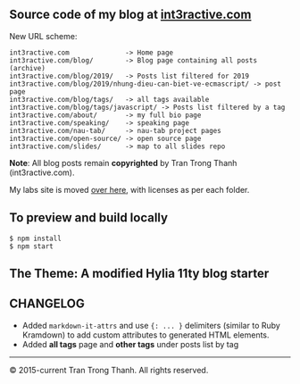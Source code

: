 ## Source code of my blog at [int3ractive.com](https://int3ractive.com)

New URL scheme:

```
int3ractive.com              -> Home page
int3ractive.com/blog/        -> Blog page containing all posts (archive)
int3ractive.com/blog/2019/   -> Posts list filtered for 2019
int3ractive.com/blog/2019/nhung-dieu-can-biet-ve-ecmascript/ -> post page
int3ractive.com/blog/tags/   -> all tags available
int3ractive.com/blog/tags/javascript/ -> Posts list filtered by a tag
int3ractive.com/about/       -> my full bio page
int3ractive.com/speaking/    -> speaking page
int3ractive.com/nau-tab/     -> nau-tab project pages
int3ractive.com/open-source/ -> open source page
int3ractive.com/slides/      -> map to all slides repo
```


**Note**: All blog posts remain **copyrighted** by Tran Trong Thanh (int3ractive.com).

My labs site is moved [over here](https://github.com/trongthanh/labs.int3ractive.com), with licenses as per each folder.

## To preview and build locally

```shell
$ npm install
$ npm start
```


## The Theme: A modified Hylia 11ty blog starter

## CHANGELOG

- Added `markdown-it-attrs` and use `{: ... }` delimiters (similar to Ruby Kramdown) to add custom attributes to generated HTML elements.
- Added **all tags** page and **other tags** under posts list by tag


---

© 2015-current Tran Trong Thanh. All rights reserved.
